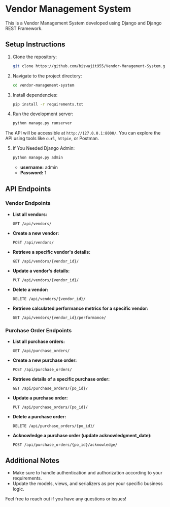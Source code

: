 # Vendor Management System

This is a Vendor Management System developed using Django and Django REST Framework.

## Setup Instructions

1. Clone the repository:

    ```bash
    git clone https://github.com/biswajit955/Vendor-Management-System.git
    ```

2. Navigate to the project directory:

    ```bash
    cd vendor-management-system
    ```

3. Install dependencies:

    ```bash
    pip install -r requirements.txt
    ```

4. Run the development server:

    ```bash
    python manage.py runserver
    ```

The API will be accessible at `http://127.0.0.1:8000/`. You can explore the API using tools like `curl`, `httpie`, or Postman.

5. If You Needed Django Admin:

    ```bash
    python manage.py admin
    ```
    - **username:** admin
    - **Password:** 1

## API Endpoints

### Vendor Endpoints

- **List all vendors:**

    ```http
    GET /api/vendors/
    ```

- **Create a new vendor:**

    ```http
    POST /api/vendors/
    ```

- **Retrieve a specific vendor's details:**

    ```http
    GET /api/vendors/{vendor_id}/
    ```

- **Update a vendor's details:**

    ```http
    PUT /api/vendors/{vendor_id}/
    ```

- **Delete a vendor:**

    ```http
    DELETE /api/vendors/{vendor_id}/
    ```

- **Retrieve calculated performance metrics for a specific vendor:**

    ```http
    GET /api/vendors/{vendor_id}/performance/
    ```

### Purchase Order Endpoints

- **List all purchase orders:**

    ```http
    GET /api/purchase_orders/
    ```

- **Create a new purchase order:**

    ```http
    POST /api/purchase_orders/
    ```

- **Retrieve details of a specific purchase order:**

    ```http
    GET /api/purchase_orders/{po_id}/
    ```

- **Update a purchase order:**

    ```http
    PUT /api/purchase_orders/{po_id}/
    ```

- **Delete a purchase order:**

    ```http
    DELETE /api/purchase_orders/{po_id}/
    ```

- **Acknowledge a purchase order (update acknowledgment_date):**

    ```http
    POST /api/purchase_orders/{po_id}/acknowledge/
    ```

## Additional Notes

- Make sure to handle authentication and authorization according to your requirements.
- Update the models, views, and serializers as per your specific business logic.

Feel free to reach out if you have any questions or issues!

